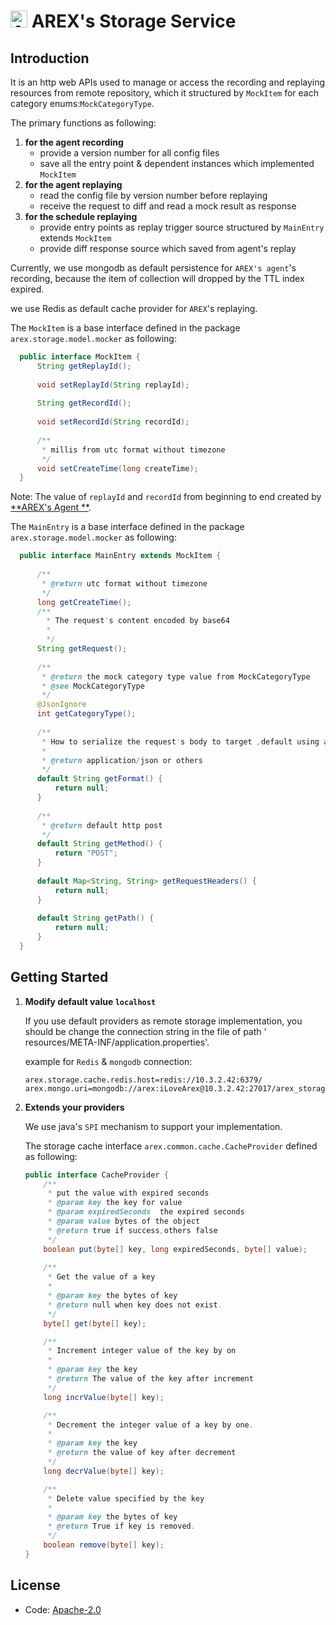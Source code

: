 # <img src="https://avatars.githubusercontent.com/u/103105168?s=200&v=4" alt="Arex Icon" width="27" height=""> AREX's Storage Service

## Introduction

It is an http web APIs used to manage or access the recording and replaying resources from remote
repository,
which it structured by `MockItem` for each category enums:`MockCategoryType`.

The primary functions as following:

1. **for the agent recording**
    - provide a version number for all config files
    - save all the entry point & dependent instances which implemented `MockItem`
1. **for the agent replaying**
    - read the config file by version number before replaying
    - receive the request to diff and read a mock result as response
1. **for the schedule replaying**
    - provide entry points as replay trigger source structured by `MainEntry` extends `MockItem`
    - provide diff response source which saved from agent's replay

Currently,
we use mongodb as default persistence for `AREX's agent`'s recording,
because the item of collection will dropped by the TTL index expired.

we use Redis as default cache provider for `AREX`'s replaying.

The `MockItem` is a base interface defined in the package `arex.storage.model.mocker` as following:

  ```java
    public interface MockItem {
        String getReplayId();
    
        void setReplayId(String replayId);
    
        String getRecordId();
    
        void setRecordId(String recordId);
    
        /**
         * millis from utc format without timezone
         */
        void setCreateTime(long createTime);
    }
  ```

Note: The value of `replayId` and `recordId` from beginning to end created by [**AREX's Agent
**](arextest/arex-agent-java).

The `MainEntry` is a base interface defined in the package `arex.storage.model.mocker` as following:

   ```java
     public interface MainEntry extends MockItem {
    
         /**
          * @return utc format without timezone
          */
         long getCreateTime();
         /**
           * The request's content encoded by base64
           *
           */
         String getRequest();
     
         /**
          * @return the mock category type value from MockCategoryType
          * @see MockCategoryType
          */
         @JsonIgnore
         int getCategoryType();
     
         /**
          * How to serialize the request's body to target ,default using application/json
          *
          * @return application/json or others
          */
         default String getFormat() {
             return null;
         }         
     
         /**
          * @return default http post
          */
         default String getMethod() {
             return "POST";
         }
     
         default Map<String, String> getRequestHeaders() {
             return null;
         }
     
         default String getPath() {
             return null;
         }
     }
   ```

## Getting Started

1. **Modify default value `localhost`**

   If you use default providers as remote storage implementation,
   you should be change the connection string in the file of path '
   resources/META-INF/application.properties'.

   example for `Redis` & `mongodb` connection:
   ```
   arex.storage.cache.redis.host=redis://10.3.2.42:6379/
   arex.mongo.uri=mongodb://arex:iLoveArex@10.3.2.42:27017/arex_storage_db
   ```
1. **Extends your providers**

   We use java's `SPI` mechanism to support your implementation.

   The storage cache interface `arex.common.cache.CacheProvider`  defined as following:
   ```java
   public interface CacheProvider {
       /**
        * put the value with expired seconds
        * @param key the key for value
        * @param expiredSeconds  the expired seconds
        * @param value bytes of the object
        * @return true if success,others false
        */
       boolean put(byte[] key, long expiredSeconds, byte[] value);    
           
       /**
        * Get the value of a key
        *
        * @param key the bytes of key
        * @return null when key does not exist.
        */
       byte[] get(byte[] key);
   
       /**
        * Increment integer value of the key by on
        *
        * @param key the key
        * @return The value of the key after increment
        */
       long incrValue(byte[] key);
   
       /**
        * Decrement the integer value of a key by one.
        *
        * @param key the key
        * @return the value of key after decrement
        */
       long decrValue(byte[] key);
   
       /**
        * Delete value specified by the key
        *
        * @param key the bytes of key
        * @return True if key is removed.
        */
       boolean remove(byte[] key);    
   }
   ```

## License

- Code: [Apache-2.0](https://github.com/arextest/arex-agent-java/blob/LICENSE)